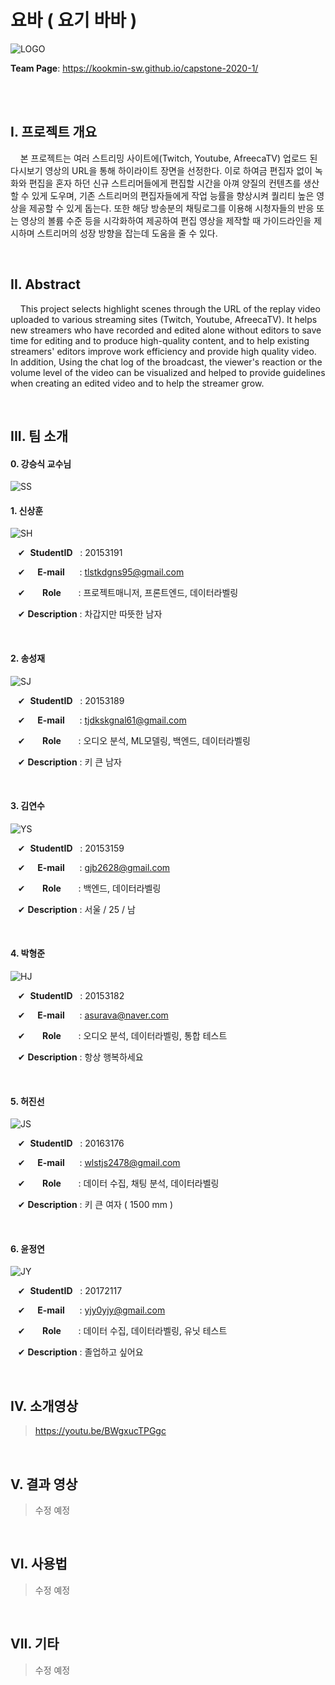 # 요바 ( 요기 바바 )


![LOGO](https://user-images.githubusercontent.com/58547105/77086346-ffca7480-6a44-11ea-99d4-d0056fbdd1df.png)


**Team Page**: https://kookmin-sw.github.io/capstone-2020-1/

<br/><br/>

## I. 프로젝트 개요



&nbsp;&nbsp;&nbsp;&nbsp;본 프로젝트는 여러 스트리밍 사이트에(Twitch, Youtube, AfreecaTV) 업로드 된 다시보기 영상의 URL을 통해 하이라이트 장면을 선정한다. 이로 하여금 편집자 없이 녹화와 편집을 혼자 하던 신규 스트리머들에게 편집할 시간을 아껴 양질의 컨텐츠를 생산할 수 있게 도우며, 기존 스트리머의 편집자들에게 작업 능률을 향상시켜 퀄리티 높은 영상을 제공할 수 있게 돕는다. 또한 해당 방송분의 채팅로그를 이용해 시청자들의 반응 또는 영상의 볼륨 수준 등을 시각화하여 제공하여 편집 영상을 제작할 때 가이드라인을 제시하며 스트리머의 성장 방향을 잡는데 도움을 줄 수 있다.

<br/>

## II. Abstract


&nbsp;&nbsp;&nbsp;&nbsp;This project selects highlight scenes through the URL of the replay video uploaded to various streaming sites (Twitch, Youtube, AfreecaTV). It helps new streamers who have recorded and edited alone without editors to save time for editing and to produce high-quality content, and to help existing streamers' editors improve work efficiency and provide high quality video. In addition, Using the chat log of the broadcast, the viewer's reaction or the volume level of the video can be visualized and helped to provide guidelines when creating an edited video and to help the streamer grow.

<br/>

## III. 팀 소개


#### 0. **강승식 교수님**

![SS](https://user-images.githubusercontent.com/58547105/77403157-2694fc00-6df3-11ea-8c0c-bde1c12e99de.jpg)

#### 1. **신상훈**

![SH](https://user-images.githubusercontent.com/58547105/77393634-c7c68700-6de0-11ea-872c-104f6aedcff0.jpg)

&nbsp;&nbsp;&nbsp;&#10004; &nbsp;**StudentID**&nbsp;&nbsp; : 20153191

&nbsp;&nbsp;&nbsp;&#10004; &nbsp;&nbsp;&nbsp;&nbsp;**E-mail**&nbsp;&nbsp;&nbsp;&nbsp;&nbsp; : tlstkdgns95@gmail.com

&nbsp;&nbsp;&nbsp;&#10004; &nbsp;&nbsp;&nbsp;&nbsp;&nbsp;&nbsp;**Role**&nbsp;&nbsp;&nbsp;&nbsp;&nbsp;&nbsp; : 프로젝트매니저, 프론트엔드, 데이터라벨링

&nbsp;&nbsp;&nbsp;&#10004; **Description** : 차갑지만 따뜻한 남자

<br/>

#### 2. **송성재**

![SJ](https://user-images.githubusercontent.com/58547105/77393636-c85f1d80-6de0-11ea-90b9-e3698baa8075.jpg)

&nbsp;&nbsp;&nbsp;&#10004; &nbsp;**StudentID**&nbsp;&nbsp; : 20153189

&nbsp;&nbsp;&nbsp;&#10004; &nbsp;&nbsp;&nbsp;&nbsp;**E-mail**&nbsp;&nbsp;&nbsp;&nbsp;&nbsp; : tjdkskgnal61@gmail.com

&nbsp;&nbsp;&nbsp;&#10004; &nbsp;&nbsp;&nbsp;&nbsp;&nbsp;&nbsp;**Role**&nbsp;&nbsp;&nbsp;&nbsp;&nbsp;&nbsp; : 오디오 분석, ML모델링, 백엔드, 데이터라벨링

&nbsp;&nbsp;&nbsp;&#10004; **Description** : 키 큰 남자


<br/>

#### 3. **김연수**

![YS](https://user-images.githubusercontent.com/58547105/77393637-c8f7b400-6de0-11ea-8963-63e9acd0c86b.jpg)

&nbsp;&nbsp;&nbsp;&#10004; &nbsp;**StudentID**&nbsp;&nbsp; : 20153159

&nbsp;&nbsp;&nbsp;&#10004; &nbsp;&nbsp;&nbsp;&nbsp;**E-mail**&nbsp;&nbsp;&nbsp;&nbsp;&nbsp; : gjb2628@gmail.com

&nbsp;&nbsp;&nbsp;&#10004; &nbsp;&nbsp;&nbsp;&nbsp;&nbsp;&nbsp;**Role**&nbsp;&nbsp;&nbsp;&nbsp;&nbsp;&nbsp; : 백엔드, 데이터라벨링

&nbsp;&nbsp;&nbsp;&#10004; **Description** : 서울 / 25 / 남


<br/>

#### 4. **박형준**

![HJ](https://user-images.githubusercontent.com/58547105/77393629-c6955a00-6de0-11ea-85f9-c282856d87a1.jpg)

&nbsp;&nbsp;&nbsp;&#10004; &nbsp;**StudentID**&nbsp;&nbsp; : 20153182

&nbsp;&nbsp;&nbsp;&#10004; &nbsp;&nbsp;&nbsp;&nbsp;**E-mail**&nbsp;&nbsp;&nbsp;&nbsp;&nbsp; : asurava@naver.com 

&nbsp;&nbsp;&nbsp;&#10004; &nbsp;&nbsp;&nbsp;&nbsp;&nbsp;&nbsp;**Role**&nbsp;&nbsp;&nbsp;&nbsp;&nbsp;&nbsp; : 오디오 분석, 데이터라벨링, 통합 테스트

&nbsp;&nbsp;&nbsp;&#10004; **Description** : 항상 행복하세요


<br/>

#### 5. **허진선**

![JS](https://user-images.githubusercontent.com/58547105/77393631-c72df080-6de0-11ea-85c3-394aa2627d99.jpg)

&nbsp;&nbsp;&nbsp;&#10004; &nbsp;**StudentID**&nbsp;&nbsp; : 20163176

&nbsp;&nbsp;&nbsp;&#10004; &nbsp;&nbsp;&nbsp;&nbsp;**E-mail**&nbsp;&nbsp;&nbsp;&nbsp;&nbsp; : wlstjs2478@gmail.com

&nbsp;&nbsp;&nbsp;&#10004; &nbsp;&nbsp;&nbsp;&nbsp;&nbsp;&nbsp;**Role**&nbsp;&nbsp;&nbsp;&nbsp;&nbsp;&nbsp; : 데이터 수집, 채팅 분석, 데이터라벨링

&nbsp;&nbsp;&nbsp;&#10004; **Description** : 키 큰 여자 ( 1500 mm ) 


<br/>

#### 6. **윤정연**

![JY](https://user-images.githubusercontent.com/58547105/77393633-c7c68700-6de0-11ea-9a49-6cba008fa17f.jpg)

&nbsp;&nbsp;&nbsp;&#10004; &nbsp;**StudentID**&nbsp;&nbsp; : 20172117

&nbsp;&nbsp;&nbsp;&#10004; &nbsp;&nbsp;&nbsp;&nbsp;**E-mail**&nbsp;&nbsp;&nbsp;&nbsp;&nbsp; : yjy0yjy@gmail.com

&nbsp;&nbsp;&nbsp;&#10004; &nbsp;&nbsp;&nbsp;&nbsp;&nbsp;&nbsp;**Role**&nbsp;&nbsp;&nbsp;&nbsp;&nbsp;&nbsp; : 데이터 수집, 데이터라벨링, 유닛 테스트

&nbsp;&nbsp;&nbsp;&#10004; **Description** : 졸업하고 싶어요


<br/>

## IV. 소개영상


> https://youtu.be/BWgxucTPGgc

<br/>

## V. 결과 영상


> 수정 예정

<br/>

## VI. 사용법


> 수정 예정

<br/>

## VII. 기타


> 수정 예정

